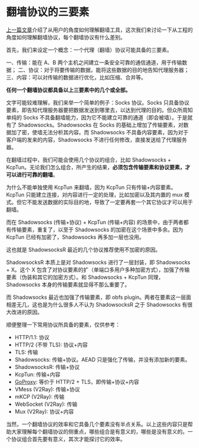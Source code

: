 # 翻墙协议的三要素

[上一篇文章](https://www.v2ray.com/blog/2017/design.html)介绍了从用户的角度如何理解翻墙工具，这次我们来讨论一下从工程的角度如何理解翻墙协议，每个翻墙协议有什么差别。

首先，我们来设定一个概念：一个代理（翻墙）协议可能具备的三要素。

一、传输：能在 A、B 两个主机之间建立一条安全可靠的通信通道，用于传输数据；
二、协议：对于将要传输的数据，能将这些数据的目的地告知代理服务器；
三、内容：可以对传输的数据进行优化，比如压缩、合并等。

**任何一个翻墙协议都具备以上三要素中的几个或全部。**

文字可能较难理解，我们来举一个简单的例子：Socks 协议。Socks 只具备协议要素，即告知代理服务器要把数据发送到哪里去，以达到代理的目的。但众所周知单纯的 Socks 不具备翻墙能力，因为它不能建立可靠的通道（即会被墙）。于是就有了 Shadowsocks。Shadowsocks 在 Socks 的基础上增加了传输要素，对数据加了密，使墙无法分析其内容。而 Shadowsocks 不具备内容要素，因为对于客户端的发来的内容，Shadowsocks 不进行任何修改，直接发送给了代理服务器。

在翻墙过程中，我们可能会使用几个协议的组合，比如 Shadowsocks + KcpTun。无论我们怎么组合，所产生的结果，**必须包含传输要素和协议要素，才可以进行可靠的翻墙**。

为什么不能单独使用 KcpTun 来翻墙，因为 KcpTun 只有传输+内容要素。KcpTun 只能建立连接，对内容进行一定的处理，比如加密以及其内置的 mux 模式。但它不能发送数据的实际目的地，导致了一定要再套一个其它协议才可以用于翻墙。

而在 Shadowsocks (传输+协议) + KcpTun (传输+内容) 的场景中，由于两者都有传输要素，重复了，以至于 Shadowsocks 的加密在这个场景中多余。因为 KcpTun 已经有加密了，Shadowsocks 再多加一层也没用。

这也就是 ShadowsocksR 最近的几个协议推荐使用不加密的原因。

ShadowsocksR 本质上是对 Shadowsocks 进行了一层封装，即 Shadowsocks + X。这个 X 包含了对协议要素的扩（单端口多用户多种加密方式），加强了传输要素（伪装和其它的加密方式）。和 Shadowsocks + KcpTun 同理，Shadowsocks 本身的传输要素就显得不那么重要了。

而 Shadowsocks 最近也加强了传输要素，即 obfs plugin。两者在要素这一层面相差无几，这也是为什么很多人不认为 ShadowsocksR 之于 Shadowsocks 有很大改进的原因。

顺便整理一下常用协议所具备的要素，仅供参考：

* HTTP/1.1: 协议
* HTTP/2 (不带 TLS): 协议+内容
* TLS: 传输
* Shadowsocks: 传输+协议。AEAD 只是强化了传输，并没有添加新的要素。
* ShadowsocksR: 传输+协议
* KcpTun: 传输+内容
* [GoProxy](https://github.com/phuslu/goproxy): 等价于 HTTP/2 + TLS，即传输+协议+内容
* VMess (V2Ray): 传输+协议
* mKCP (V2Ray): 传输
* WebSocket (V2Ray): 传输
* Mux (V2Ray): 协议+内容

当然，一个翻墙协议的效率和它具备几个要素没有半点关系。以上这些内容只是帮助大家理解每个翻墙协议的侧重点，哪些组合是有意义的，哪些是没有意义的。一个协议组合首先要有意义，其次才能探讨它的效率。
